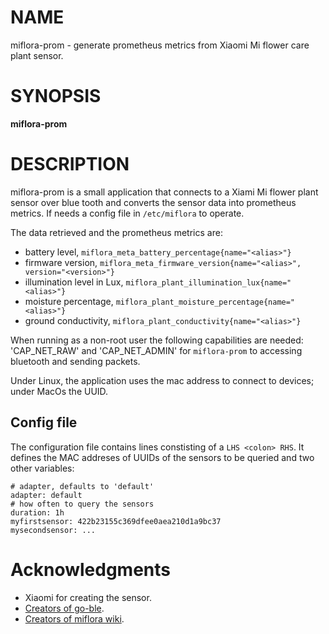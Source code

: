 # NAME

miflora-prom - generate prometheus metrics from Xiaomi Mi flower care plant sensor.

# SYNOPSIS

**miflora-prom**

# DESCRIPTION

miflora-prom is a small application that connects to a Xiami Mi flower plant sensor over blue tooth
and converts the sensor data into prometheus metrics. If needs a config file in `/etc/miflora` to
operate.

The data retrieved and the prometheus metrics are:

* battery level, `miflora_meta_battery_percentage{name="<alias>"}`
* firmware version, `miflora_meta_firmware_version{name="<alias>", version="<version>"}`
* illumination level in Lux, `miflora_plant_illumination_lux{name="<alias>"}`
* moisture percentage, `miflora_plant_moisture_percentage{name="<alias>"}`
* ground conductivity, `miflora_plant_conductivity{name="<alias>"}`

When running as a non-root user the following capabilities are needed:
'CAP_NET_RAW' and 'CAP_NET_ADMIN' for `miflora-prom` to accessing bluetooth and sending packets.

Under Linux, the application uses the mac address to connect to devices; under MacOs the UUID.

## Config file

The configuration file contains lines constisting of a `LHS <colon> RHS`. It defines the MAC
addreses of UUIDs of the sensors to be queried and two other variables:

    # adapter, defaults to 'default'
    adapter: default
    # how often to query the sensors
    duration: 1h
    myfirstsensor: 422b23155c369dfee0aea210d1a9bc37
    mysecondsensor: ...

# Acknowledgments

- Xiaomi for creating the sensor.
- [Creators of go-ble](https://github.com/go-ble/ble).
- [Creators of miflora wiki](https://github.com/ChrisScheffler/miflora/wiki/The-Basics).
